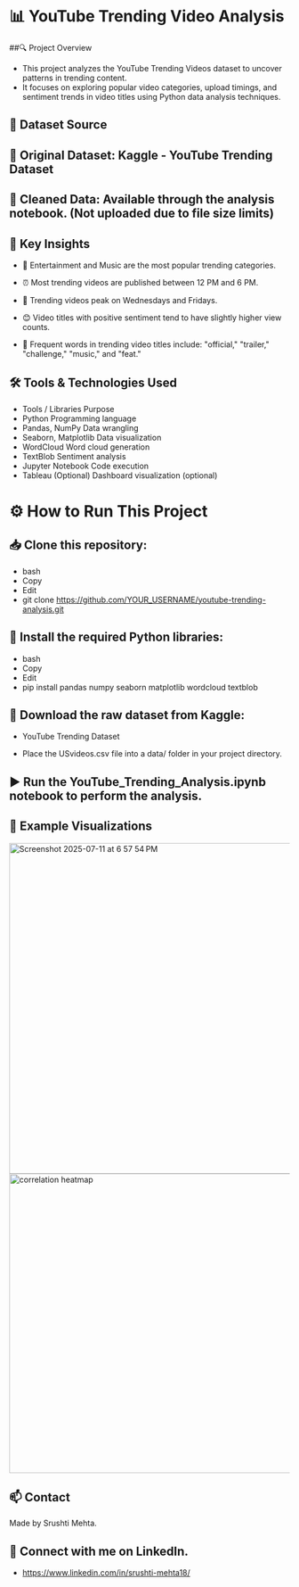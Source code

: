 # 📊 YouTube Trending Video Analysis
##🔍 Project Overview
- This project analyzes the YouTube Trending Videos dataset to uncover patterns in trending content.
- It focuses on exploring popular video categories, upload timings, and sentiment trends in video titles using Python data analysis techniques.

## 📁 Dataset Source
## 🔗 Original Dataset: Kaggle - YouTube Trending Dataset

## 📄 Cleaned Data: Available through the analysis notebook. (Not uploaded due to file size limits)

## 🔑 Key Insights
- 🎥 Entertainment and Music are the most popular trending categories.

- ⏰ Most trending videos are published between 12 PM and 6 PM.

- 📅 Trending videos peak on Wednesdays and Fridays.

- 😊 Video titles with positive sentiment tend to have slightly higher view counts.

- 💬 Frequent words in trending video titles include: "official," "trailer," "challenge," "music," and "feat."

## 🛠️ Tools & Technologies Used

- Tools / Libraries	Purpose
- Python	Programming language
- Pandas, NumPy	Data wrangling
- Seaborn, Matplotlib	Data visualization
- WordCloud	Word cloud generation
- TextBlob	Sentiment analysis
- Jupyter Notebook	Code execution
- Tableau (Optional)	Dashboard visualization (optional)

# ⚙️ How to Run This Project
## 📥 Clone this repository:

- bash
- Copy
- Edit
- git clone https://github.com/YOUR_USERNAME/youtube-trending-analysis.git
## 🔧 Install the required Python libraries:

- bash
- Copy
- Edit
- pip install pandas numpy seaborn matplotlib wordcloud textblob
## 📂 Download the raw dataset from Kaggle:

- YouTube Trending Dataset

- Place the USvideos.csv file into a data/ folder in your project directory.

## ▶️ Run the YouTube_Trending_Analysis.ipynb notebook to perform the analysis.

## 🌟 Example Visualizations
<img width="1184" height="593" alt="Screenshot 2025-07-11 at 6 57 54 PM" src="https://github.com/user-attachments/assets/db3c9cb5-eb4f-4c8d-9bfe-3229e9e8c97a" />

<img width="645" height="537" alt="correlation heatmap" src="https://github.com/user-attachments/assets/22f6ae6f-55ae-41df-943f-9fc9cdd20612" />

## 📫 Contact
Made by Srushti Mehta.
## 🔗 Connect with me on LinkedIn.
- https://www.linkedin.com/in/srushti-mehta18/
